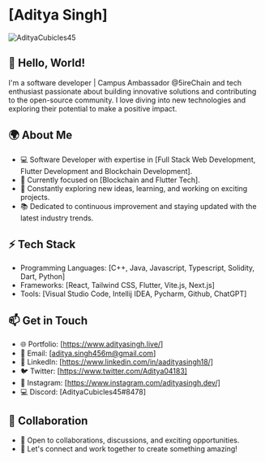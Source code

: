 # [Aditya Singh]

![AdityaCubicles45](https://avatars.githubusercontent.com/u/67513926?v=4)

## 👋 Hello, World! 

I'm a software developer | Campus Ambassador @5ireChain and tech enthusiast passionate about building innovative solutions and contributing to the open-source community. I love diving into new technologies and exploring their potential to make a positive impact.

## 🌍 About Me

- 💻 Software Developer with expertise in [Full Stack Web Development, Flutter Development and Blockchain Development].
- 🌱 Currently focused on [Blockchain and Flutter Tech].
- 🔭 Constantly exploring new ideas, learning, and working on exciting projects.
- 📚 Dedicated to continuous improvement and staying updated with the latest industry trends.

## ⚡ Tech Stack

- Programming Languages: [C++, Java, Javascript, Typescript, Solidity, Dart, Python]
- Frameworks: [React, Tailwind CSS, Flutter, Vite.js, Next.js]
- Tools: [Visual Studio Code, Intellij IDEA, Pycharm, Github, ChatGPT]

## 📫 Get in Touch

- 🌐 Portfolio: [https://www.adityasingh.live/]
- 📧 Email: [aditya.singh456m@gmail.com]
- 🔗 LinkedIn: [https://www.linkedin.com/in/aadityasingh18/]
- 🐦 Twitter: [https://www.twitter.com/Aditya04183]
- 💼 Instagram: [https://www.instagram.com/adityasingh.dev/]
- 💻 Discord: [AdityaCubicles45#8478]

## 🤝 Collaboration

- 👯 Open to collaborations, discussions, and exciting opportunities.
- 🌟 Let's connect and work together to create something amazing!



